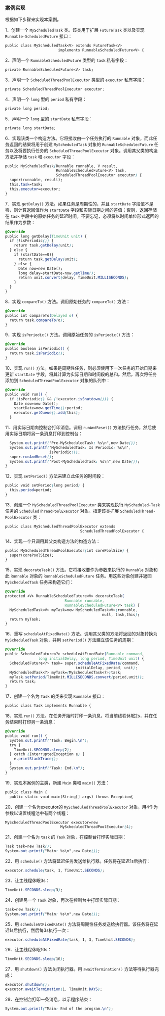 ### 案例实现

根据如下步骤来实现本案例。

1．创建一个 `MyScheduledTask` 类。该类用于扩展 `FutureTask` 类以及实现 `Runnable-ScheduledFuture` 接口：

```css
public class MyScheduledTask<V> extends FutureTask<V>
                        implements RunnableScheduledFuture<V> {
```

2．声明一个 `RunnableScheduledFuture` 类型的 `task` 私有字段：

```css
private RunnableScheduledFuture<V> task;
```

3．声明一个 `ScheduledThreadPoolExecutor` 类型的 `executor` 私有字段：

```css
private ScheduledThreadPoolExecutor executor;
```

4．声明一个 `long` 型的 `period` 私有字段：

```css
private long period;
```

5．声明一个 `long` 型的 `startDate` 私有字段：

```css
private long startDate;
```

6．实现该类一个构造方法。它将接收由一个任务执行的 `Runnable` 对象，而此任务返回的结果将用于创建 `MyScheduledTask` 对象的 `RunnableScheduledFuture` 任务以及将要执行任务的 `ScheduledThreadPoolExecutor` 对象。调用其父类的构造方法并存储 `task` 和 `executor` 字段：

```css
public MyScheduledTask(Runnable runnable, V result,
                       RunnableScheduledFuture<V> task,
                       ScheduledThreadPoolExecutor executor) {
  super(runnable, result);
  this.task=task;
  this.executor=executor;
}
```

7．实现 `getDelay()` 方法。如果任务是周期性的，并且 `startDate` 字段值不是零，则计算返回值作为 `startDate` 字段和实际日期之间的差值；否则，返回存储在 `task` 字段中的原始任务的延迟时间。不要忘记，必须将以时间单位形式返回的结果作为参数：

```css
@Override
public long getDelay(TimeUnit unit) {
  if (!isPeriodic()) {
    return task.getDelay(unit);
  } else {
    if (startDate==0){
      return task.getDelay(unit);
    } else {
      Date now=new Date();
      long delay=startDate-now.getTime();
      return unit.convert(delay, TimeUnit.MILLISECONDS);
    }
  }
}
```

8．实现 `compareTo()` 方法。调用原始任务的 `compareTo()` 方法：

```css
@Override
public int compareTo(Delayed o) {
  return task.compareTo(o);
}
```

9．实现 `isPeriodic()` 方法。调用原始任务的 `isPeriodic()` 方法：

```css
@Override
public boolean isPeriodic() {
  return task.isPeriodic();
}
```

10．实现 `run()` 方法。如果是周期性任务，则必须使用下一次任务的开始日期来更新 `startDate` 字段。将其计算为实际日期和时间段的总和。然后，再次将任务添加到 `ScheduledThreadPoolExecutor` 对象的队列中：

```css
@Override
public void run() {
  if (isPeriodic() && (!executor.isShutdown())) {
    Date now=new Date();
    startDate=now.getTime()+period;
    executor.getQueue().add(this);
  }
```

11．用实际日期向控制台打印消息。调用 `runAndReset()` 方法执行任务，然后使用实际日期将另一条消息打印到控制台：

```css
  System.out.printf("Pre-MyScheduledTask: %s\n",new Date());
  System.out.printf("MyScheduledTask: Is Periodic: %s\n",
                    isPeriodic());
  super.runAndReset();
  System.out.printf("Post-MyScheduledTask: %s\n",new Date());
}
```

12．实现 `setPeriod()` 方法来建立此任务的时间段：

```css
public void setPeriod(long period) {
  this.period=period;
}
```

13．创建一个 `MyScheduledThreadPoolExecutor` 类来实现执行 `MyScheduled-Task` 任务的 `ScheduledThreadPoolExecutor` 对象。指定该类扩展 `ScheduledThread-PoolExecutor` 类：

```css
public class MyScheduledThreadPoolExecutor extends
                                  ScheduledThreadPoolExecutor {
```

14．实现一个只调用其父类构造方法的构造方法：

```css
public MyScheduledThreadPoolExecutor(int corePoolSize) {
  super(corePoolSize);
}
```

15．实现 `decorateTask()` 方法。它将接收要作为参数来执行的 `Runnable` 对象和此 `Runnable` 对象的 `RunnableScheduledFuture` 任务。用这些对象创建并返回 `MyScheduledTask` 任务来构造它们：

```css
@Override
protected <V> RunnableScheduledFuture<V> decorateTask(
                           Runnable runnable,
                           RunnableScheduledFuture<V> task) {
  MyScheduledTask<V> myTask=new MyScheduledTask<V>(runnable, 
                                            null, task,this);
  return myTask;
}
```

16．重写 `scheduleAtFixedRate()` 方法。调用其父类的方法将返回的对象转换为 `MyScheduledTask` 对象，并用 `setPeriod()` 方法建立该任务的周期：

```css
@Override
public ScheduledFuture<?> scheduleAtFixedRate(Runnable command,
               long initialDelay, long period, TimeUnit unit) {
  ScheduledFuture<?> task= super.scheduleAtFixedRate(command,
                                initialDelay, period, unit);
  MyScheduledTask<?> myTask=(MyScheduledTask<?>)task;
  myTask.setPeriod(TimeUnit.MILLISECONDS.convert(period,unit));
  return task;
}
```

17．创建一个名为 `Task` 的类来实现 `Runnable` 接口：

```css
public class Task implements Runnable {
```

18．实现 `run()` 方法。在任务开始时打印一条消息，将当前线程休眠2s，并在任务结束时打印另一条消息：

```css
@Override
public void run() {
  System.out.printf("Task: Begin.\n");
  try {
    TimeUnit.SECONDS.sleep(2);
  } catch (InterruptedException e) {
    e.printStackTrace();
  }
  System.out.printf("Task: End.\n");
}
```

19．实现本案例的主类，新建 `Main` 类和 `main()` 方法：

```css
public class Main {
  public static void main(String[] args) throws Exception{
```

20．创建一个名为executor的 `MyScheduledThreadPoolExecutor` 对象。用4作为参数以设置线程池中有两个线程：

```css
MyScheduledThreadPoolExecutor executor=new
                         MyScheduledThreadPoolExecutor(4);
```

21．创建一个名为 `task` 的 `Task` 对象，在控制台打印实际日期：

```css
Task task=new Task();
System.out.printf("Main: %s\n",new Date());
```

22．用 `schedule()` 方法将延迟任务发送给执行器。任务将在延迟1s后执行：

```css
executor.schedule(task, 1, TimeUnit.SECONDS);
```

23．让主线程休眠3s：

```css
TimeUnit.SECONDS.sleep(3);
```

24．创建另一个 `Task` 对象，再次在控制台中打印实际日期：

```css
task=new Task();
System.out.printf("Main: %s\n",new Date());
```

25．用 `scheduleAtFixedRate()` 方法将周期性任务发送给执行器。该任务将在延迟1s后执行，然后每3s执行一次：

```css
executor.scheduleAtFixedRate(task, 1, 3, TimeUnit.SECONDS);
```

26．让主线程休眠10s：

```css
TimeUnit.SECONDS.sleep(10);
```

27．用 `shutdown()` 方法关闭执行器。用 `awaitTermination()` 方法等待执行器完成：

```css
executor.shutdown();
executor.awaitTermination(1, TimeUnit.DAYS);
```

28．在控制台打印一条消息，以示程序结束：

```css
System.out.printf("Main: End of the program.\n");
```

